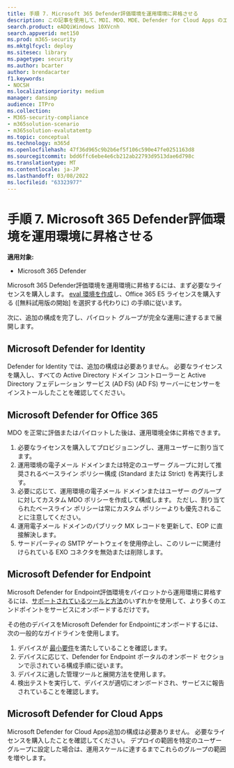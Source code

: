 ```yaml
---
title: 手順 7. Microsoft 365 Defender評価環境を運用環境に昇格させる
description: この記事を使用して、MDI、MDO、MDE、Defender for Cloud Apps のエベルを、Microsoft 365 Defenderまたは M365D のライブ環境に昇格させます。
search.product: eADQiWindows 10XVcnh
search.appverid: met150
ms.prod: m365-security
ms.mktglfcycl: deploy
ms.sitesec: library
ms.pagetype: security
ms.author: bcarter
author: brendacarter
f1.keywords:
- NOCSH
ms.localizationpriority: medium
manager: dansimp
audience: ITPro
ms.collection:
- M365-security-compliance
- m365solution-scenario
- m365solution-evalutatemtp
ms.topic: conceptual
ms.technology: m365d
ms.openlocfilehash: 47f36d965c9b2b6ef5f106c590e47fe0251163d8
ms.sourcegitcommit: bdd6ffc6ebe4e6cb212ab22793d9513dae6d798c
ms.translationtype: MT
ms.contentlocale: ja-JP
ms.lasthandoff: 03/08/2022
ms.locfileid: "63323977"
---
```

# <a name="step-7-promote-your-microsoft-365-defender-evaluation-environment-to-production"></a>手順 7. Microsoft 365 Defender評価環境を運用環境に昇格させる

**適用対象:**
- Microsoft 365 Defender

Microsoft 365 Defender評価環境を運用環境に昇格するには、まず必要なライセンスを購入します。 [eval 環境を作成](eval-create-eval-environment.md)し、Office 365 E5 ライセンスを購入する ([無料試用版の開始] を選択する代わりに) の手順に従います。

次に、追加の構成を完了し、パイロット グループが完全な運用に達するまで展開します。

## <a name="microsoft-defender-for-identity"></a>Microsoft Defender for Identity

Defender for Identity では、追加の構成は必要ありません。 必要なライセンスを購入し、すべての Active Directory ドメイン コントローラーと Active Directory フェデレーション サービス (AD FS) (AD FS) サーバーにセンサーをインストールしたことを確認してください。

## <a name="microsoft-defender-for-office-365"></a>Microsoft Defender for Office 365

MDO を正常に評価またはパイロットした後は、運用環境全体に昇格できます。

1. 必要なライセンスを購入してプロビジョニングし、運用ユーザーに割り当てます。
2. 運用環境の電子メール ドメインまたは特定のユーザー グループに対して推奨されるベースライン ポリシー構成 (Standard または Strict) を再実行します。
3. 必要に応じて、運用環境の電子メール ドメインまたはユーザー のグループに対してカスタム MDO ポリシーを作成して構成します。  ただし、割り当てられたベースライン ポリシーは常にカスタム ポリシーよりも優先されることに注意してください。
4. 運用電子メール ドメインのパブリック MX レコードを更新して、EOP に直接解決します。
5. サードパーティの SMTP ゲートウェイを使用停止し、このリレーに関連付けられている EXO コネクタを無効または削除します。

## <a name="microsoft-defender-for-endpoint"></a>Microsoft Defender for Endpoint

Microsoft Defender for Endpoint評価環境をパイロットから運用環境に昇格するには、[サポートされているツールと方法](../defender-endpoint/onboard-configure.md)のいずれかを使用して、より多くのエンドポイントをサービスにオンボードするだけです。

その他のデバイスをMicrosoft Defender for Endpointにオンボードするには、次の一般的なガイドラインを使用します。

1. デバイスが [最小要件](../defender-endpoint/minimum-requirements.md)を満たしていることを確認します。
2. デバイスに応じて、Defender for Endpoint ポータルのオンボード セクションで示されている構成手順に従います。
3. デバイスに適した管理ツールと展開方法を使用します。
4. 検出テストを実行して、デバイスが適切にオンボードされ、サービスに報告されていることを確認します。

## <a name="microsoft-defender-for-cloud-apps"></a>Microsoft Defender for Cloud Apps

Microsoft Defender for Cloud Apps追加の構成は必要ありません。 必要なライセンスを購入したことを確認してください。 デプロイの範囲を特定のユーザー グループに設定した場合は、運用スケールに達するまでこれらのグループの範囲を増やします。
